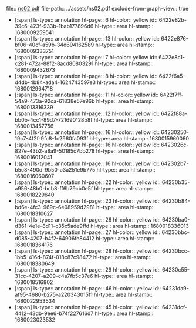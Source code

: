 file:: [ns02.pdf](../assets/ns02.pdf)
file-path:: ../assets/ns02.pdf
exclude-from-graph-view:: true

- [:span]
  ls-type:: annotation
  hl-page:: 6
  hl-color:: yellow
  id:: 6422e82b-39c6-423f-933b-1bab177896d6
  hl-type:: area
  hl-stamp:: 1680009259541
- [:span]
  ls-type:: annotation
  hl-page:: 13
  hl-color:: yellow
  id:: 6422e876-bf06-40cf-a59b-34d694162589
  hl-type:: area
  hl-stamp:: 1680009333751
- [:span]
  ls-type:: annotation
  hl-page:: 7
  hl-color:: yellow
  id:: 6422e8c1-c281-472a-88f2-8acd80803291
  hl-type:: area
  hl-stamp:: 1680009432673
- [:span]
  ls-type:: annotation
  hl-page:: 8
  hl-color:: yellow
  id:: 6422f6a5-d4db-4b84-ada4-1624743597e3
  hl-type:: area
  hl-stamp:: 1680012964718
- [:span]
  ls-type:: annotation
  hl-page:: 11
  hl-color:: yellow
  id:: 6422f7ff-54a9-473a-92ca-61838e57e96b
  hl-type:: area
  hl-stamp:: 1680013316339
- [:span]
  ls-type:: annotation
  hl-page:: 12
  hl-color:: yellow
  id:: 6422f88a-bb0b-4cc1-89d7-721690128b8f
  hl-type:: area
  hl-stamp:: 1680013457756
- [:span]
  ls-type:: annotation
  hl-page:: 16
  hl-color:: yellow
  id:: 64230250-19c7-4f2f-9fc8-1c2960fa093f
  hl-type:: area
  hl-stamp:: 1680015960060
- [:span]
  ls-type:: annotation
  hl-page:: 16
  hl-color:: yellow
  id:: 6423026c-827e-43b2-a8a9-50185c7bb278
  hl-type:: area
  hl-stamp:: 1680016012041
- [:span]
  ls-type:: annotation
  hl-page:: 16
  hl-color:: yellow
  id:: 642302b7-b5c8-490d-9b50-a3a251e9b775
  hl-type:: area
  hl-stamp:: 1680016060607
- [:span]
  ls-type:: annotation
  hl-page:: 22
  hl-color:: yellow
  id:: 64230b35-a956-48b0-bcb8-ff6b79cb0e5f
  hl-type:: area
  hl-stamp:: 1680018229640
- [:span]
  ls-type:: annotation
  hl-page:: 23
  hl-color:: yellow
  id:: 64230b84-bd6e-4fc3-969c-6e08959d2981
  hl-type:: area
  hl-stamp:: 1680018310627
- [:span]
  ls-type:: annotation
  hl-page:: 26
  hl-color:: yellow
  id:: 64230ba0-d361-4e1e-8d11-c35c5ade9ffd
  hl-type:: area
  hl-stamp:: 1680018336013
- [:span]
  ls-type:: annotation
  hl-page:: 27
  hl-color:: yellow
  id:: 64230bbc-d085-4207-b4f2-64906fe84412
  hl-type:: area
  hl-stamp:: 1680018364176
- [:span]
  ls-type:: annotation
  hl-page:: 28
  hl-color:: yellow
  id:: 64230bcc-1bb5-416d-874f-018c87c98472
  hl-type:: area
  hl-stamp:: 1680018380649
- [:span]
  ls-type:: annotation
  hl-page:: 29
  hl-color:: yellow
  id:: 64230c55-31cc-4207-a209-c4a7fb5c37e6
  hl-type:: area
  hl-stamp:: 1680018516802
- [:span]
  ls-type:: annotation
  hl-page:: 46
  hl-color:: yellow
  id:: 64231da9-af95-4680-b275-a220343015f1
  hl-type:: area
  hl-stamp:: 1680022953534
- [:span]
  ls-type:: annotation
  hl-page:: 45
  hl-color:: yellow
  id:: 64231dcf-4412-43db-9ee6-b74f227616d7
  hl-type:: area
  hl-stamp:: 1680023023532